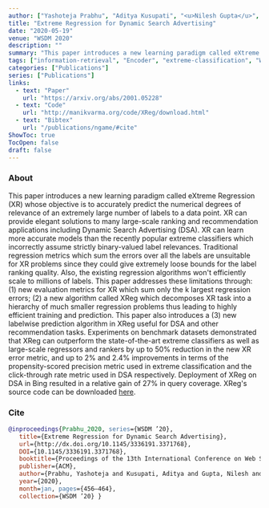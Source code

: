 ```yaml
---
author: ["Yashoteja Prabhu", "Aditya Kusupati", "<u>Nilesh Gupta</u>", "Manik Varma"]
title: "Extreme Regression for Dynamic Search Advertising"
date: "2020-05-19"
venue: "WSDM 2020"
description: ""
summary: "This paper introduces a new learning paradigm called eXtreme Regression (XR) whose objective is to accurately predict the numerical degrees of relevance of an extremely large number of labels to a data point. XR can provide elegant solutions to many large-scale ranking and recommendation applications including Dynamic Search Advertising (DSA)."
tags: ["information-retrieval", "Encoder", "extreme-classification", "WSDM"]
categories: ["Publications"]
series: ["Publications"]
links:
  - text: "Paper"
    url: "https://arxiv.org/abs/2001.05228"
  - text: "Code"
    url: "http://manikvarma.org/code/XReg/download.html"
  - text: "Bibtex"
    url: "/publications/ngame/#cite"
ShowToc: true
TocOpen: false
draft: false
---
```


### About
This paper introduces a new learning paradigm called eXtreme Regression (XR) whose objective is to accurately predict the numerical degrees of relevance of an extremely large number of labels to a data point. XR can provide elegant solutions to many large-scale ranking and recommendation applications including Dynamic Search Advertising (DSA). XR can learn more accurate models than the recently popular extreme classifiers which incorrectly assume strictly binary-valued label relevances. Traditional regression metrics which sum the errors over all the labels are unsuitable for XR problems since they could give extremely loose bounds for the label ranking quality. Also, the existing regression algorithms won't efficiently scale to millions of labels. This paper addresses these limitations through: (1) new evaluation metrics for XR which sum only the k largest regression errors; (2) a new algorithm called XReg which decomposes XR task into a hierarchy of much smaller regression problems thus leading to highly efficient training and prediction. This paper also introduces a (3) new labelwise prediction algorithm in XReg useful for DSA and other recommendation tasks. Experiments on benchmark datasets demonstrated that XReg can outperform the state-of-the-art extreme classifiers as well as large-scale regressors and rankers by up to 50% reduction in the new XR error metric, and up to 2% and 2.4% improvements in terms of the propensity-scored precision metric used in extreme classification and the click-through rate metric used in DSA respectively. Deployment of XReg on DSA in Bing resulted in a relative gain of 27% in query coverage. XReg's source code can be downloaded [here](http://manikvarma.org/code/XReg/download.html).

### Cite
```bib
@inproceedings{Prabhu_2020, series={WSDM ’20},
   title={Extreme Regression for Dynamic Search Advertising},
   url={http://dx.doi.org/10.1145/3336191.3371768},
   DOI={10.1145/3336191.3371768},
   booktitle={Proceedings of the 13th International Conference on Web Search and Data Mining},
   publisher={ACM},
   author={Prabhu, Yashoteja and Kusupati, Aditya and Gupta, Nilesh and Varma, Manik},
   year={2020},
   month=jan, pages={456–464},
   collection={WSDM ’20} }
```